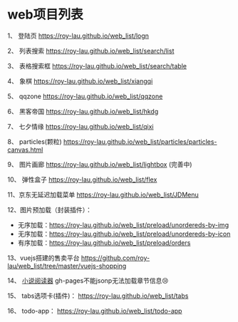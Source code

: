 ﻿# web项目列表

1、 登陆页   https://roy-lau.github.io/web_list/logn

2、 列表搜索  https://roy-lau.github.io/web_list/search/list 

3、 表格搜索框 https://roy-lau.github.io/web_list/search/table

4、 象棋     	https://roy-lau.github.io/web_list/xiangqi 

5、 qqzone     https://roy-lau.github.io/web_list/qqzone

6、 黑客帝国     https://roy-lau.github.io/web_list/hkdg

7、 七夕情缘    https://roy-lau.github.io/web_list/qixi

8、 particles(颗粒) https://roy-lau.github.io/web_list/particles/particles-canvas.html

9、 图片画廊     https://roy-lau.github.io/web_list/lightbox (完善中)

10、 弹性盒子     https://roy-lau.github.io/web_list/flex

11、京东无延迟加载菜单   https://roy-lau.github.io/web_list/JDMenu

12、图片预加载（封装插件）： 

  * 无序加载：https://roy-lau.github.io/web_list/preload/unordereds-by-img
  * 无序加载：https://roy-lau.github.io/web_list/preload/unordereds-by-icon
  * 有序加载：https://roy-lau.github.io/web_list/preload/orders

13、vuejs搭建的售卖平台  https://github.com/roy-lau/web_list/tree/master/vuejs-shopping

14、 [小说阅读器](https://roy-lau.github.io/web_list/reader)  gh-pages不能jsonp无法加载章节信息:cry:

15、 tabs选项卡(插件)： https://roy-lau.github.io/web_list/tabs

16、 todo-app： https://roy-lau.github.io/web_list/todo-app